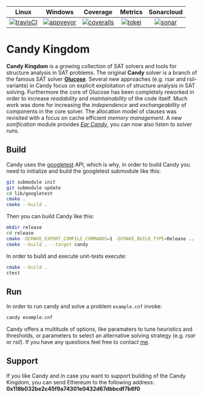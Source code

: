 |        Linux        |       Windows       |       Coverage       |     Metrics      |    Sonarcloud     |
|:-------------------:|:-------------------:|:--------------------:|:----------------:|:-----------------:|
| [![travisCI][1]][2] | [![appveyor][3]][4] | [![coveralls][5]][6] | [![tokei][7]][8] | [![sonar][9]][10] |

[1]: https://travis-ci.org/Udopia/candy-kingdom.svg?branch=master
[2]: https://travis-ci.org/Udopia/candy-kingdom
[3]: https://ci.appveyor.com/api/projects/status/s9w7la4p8pdi5cja?svg=true
[4]: https://ci.appveyor.com/project/Udopia/candy-kingdom/branch/master
[5]: https://coveralls.io/repos/github/Udopia/candy-kingdom/badge.svg?branch=master
[6]: https://coveralls.io/github/Udopia/candy-kingdom?branch=master
[7]: https://tokei.rs/b1/github/udopia/candy-kingdom?category=code
[8]: https://github.com/Aaronepower/tokei#badges
[9]: https://sonarcloud.io/api/project_badges/measure?project=candy&metric=alert_status
[10]: https://sonarcloud.io/dashboard?id=candy

# Candy Kingdom

**Candy Kingdom** is a growing collection of SAT solvers and tools for structure analysis in SAT problems. The original **Candy** solver is a branch of the famous SAT solver **[Glucose](http://www.labri.fr/perso/lsimon/glucose/)**. Several new approaches (e.g. rsar and rsil-variants) in Candy focus on explicit exploitation of structure analysis in SAT solving. Furthermore the core of Glucose has been completely reworked in order to increase *readability* and *maintainability* of the code itself. Much work was done for increasing the *independence* and *exchangeability* of components in the core solver. The allocation model of clauses was revisited with a focus on cache efficient *memory management*. A new *sonification* module provides *[Ear Candy](https://www.youtube.com/watch?v=iupgZGlzMCQ)*, you can now also listen to solver runs. 

## Build

Candy uses the [googletest](https://github.com/google/googletest) API, which is why, in order to build Candy you need to initialize and build the googletest submodule like this:
```bash
git submodule init
git submodule update
cd lib/googletest
cmake .
cmake --build .
```

Then you can build Candy like this:
```bash
mkdir release
cd release
cmake -DCMAKE_EXPORT_COMPILE_COMMANDS=1 -DCMAKE_BUILD_TYPE=Release ..
cmake --build . --target candy
```

In order to build and execute unit-tests execute:
```bash
cmake --build .
ctest
```

## Run

In order to run candy and solve a problem `example.cnf` invoke:
```bash
candy example.cnf
```

Candy offers a multitude of options, like paramaters to tune heuristics and thresholds, or parameters to select an alternative solving strategy (e.g. *rsar* or *rsil*). If you have any questions feel free to contact [me](mailto:2.markus.iser@gmail.com).

## Support

If you like Candy and in case you want to support building of the Candy Kingdom, you can send Ethereum to the following address: **0x118b032be2c45f9a74301e0432d67dbbcdf7b6f0**
